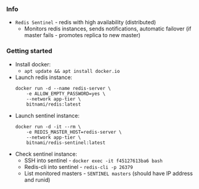 ### Info
* `Redis Sentinel` - redis with high availability (distributed)
    * Monitors redis instances, sends notifications, automatic failover (if master fails - promotes replica to new master)
    
### Getting started
* Install docker:
    * `apt update && apt install docker.io`
* Launch redis instance:
    ```
    docker run -d --name redis-server \
        -e ALLOW_EMPTY_PASSWORD=yes \
        --network app-tier \
        bitnami/redis:latest
    ```
* Launch sentinel instance:
    ```
    docker run -d -it --rm \
        -e REDIS_MASTER_HOST=redis-server \
        --network app-tier \
        bitnami/redis-sentinel:latest
    ```
* Check sentinel instance:
    * SSH into sentinel - `docker exec -it f45127613ba6 bash`
    * Redis-cli into sentinel - `redis-cli -p 26379`
    * List monitored masters - `SENTINEL masters` (should have IP address and runid)

